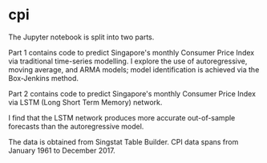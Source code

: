 # cpi
The Jupyter notebook is split into two parts.

Part 1 contains code to predict Singapore's monthly Consumer Price Index via traditional time-series modelling. I explore the use of autoregressive, moving average, and ARMA models; model identification is achieved via the Box-Jenkins method.

Part 2 contains code to predict Singapore's monthly Consumer Price Index via LSTM (Long Short Term Memory) network.

I find that the LSTM network produces more accurate out-of-sample forecasts than the autoregressive model.

The data is obtained from Singstat Table Builder. CPI data spans from January 1961 to December 2017.
